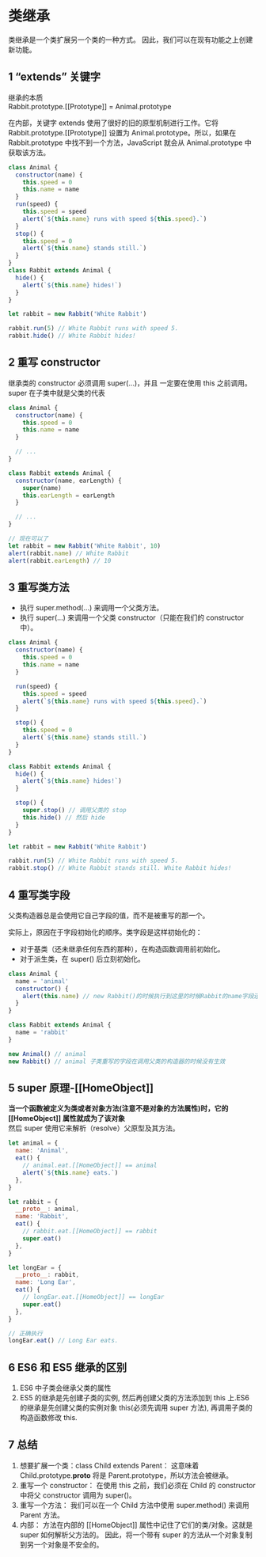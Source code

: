 # 类继承

类继承是一个类扩展另一个类的一种方式。
因此，我们可以在现有功能之上创建新功能。

## 1 “extends” 关键字

继承的本质  
Rabbit.prototype.[[Prototype]] = Animal.prototype

在内部，关键字 extends 使用了很好的旧的原型机制进行工作。它将 Rabbit.prototype.[[Prototype]] 设置为 Animal.prototype。所以，如果在 Rabbit.prototype 中找不到一个方法，JavaScript 就会从 Animal.prototype 中获取该方法。

```js
class Animal {
  constructor(name) {
    this.speed = 0
    this.name = name
  }
  run(speed) {
    this.speed = speed
    alert(`${this.name} runs with speed ${this.speed}.`)
  }
  stop() {
    this.speed = 0
    alert(`${this.name} stands still.`)
  }
}
class Rabbit extends Animal {
  hide() {
    alert(`${this.name} hides!`)
  }
}

let rabbit = new Rabbit('White Rabbit')

rabbit.run(5) // White Rabbit runs with speed 5.
rabbit.hide() // White Rabbit hides!
```

## 2 重写 constructor

继承类的 constructor 必须调用 super(...)，并且 一定要在使用 this 之前调用。
super 在子类中就是父类的代表

```js
class Animal {
  constructor(name) {
    this.speed = 0
    this.name = name
  }

  // ...
}

class Rabbit extends Animal {
  constructor(name, earLength) {
    super(name)
    this.earLength = earLength
  }

  // ...
}

// 现在可以了
let rabbit = new Rabbit('White Rabbit', 10)
alert(rabbit.name) // White Rabbit
alert(rabbit.earLength) // 10
```

## 3 重写类方法

- 执行 super.method(...) 来调用一个父类方法。
- 执行 super(...) 来调用一个父类 constructor（只能在我们的 constructor 中）。

```js
class Animal {
  constructor(name) {
    this.speed = 0
    this.name = name
  }

  run(speed) {
    this.speed = speed
    alert(`${this.name} runs with speed ${this.speed}.`)
  }

  stop() {
    this.speed = 0
    alert(`${this.name} stands still.`)
  }
}

class Rabbit extends Animal {
  hide() {
    alert(`${this.name} hides!`)
  }

  stop() {
    super.stop() // 调用父类的 stop
    this.hide() // 然后 hide
  }
}

let rabbit = new Rabbit('White Rabbit')

rabbit.run(5) // White Rabbit runs with speed 5.
rabbit.stop() // White Rabbit stands still. White Rabbit hides!
```

## 4 重写类字段

父类构造器总是会使用它自己字段的值，而不是被重写的那一个。

实际上，原因在于字段初始化的顺序。类字段是这样初始化的：

- 对于基类（还未继承任何东西的那种），在构造函数调用前初始化。
- 对于派生类，在 super() 后立刻初始化。

```js
class Animal {
  name = 'animal'
  constructor() {
    alert(this.name) // new Rabbit()的时候执行到这里的时候Rabbit的name字段还没有，所以取了Animal的name
  }
}

class Rabbit extends Animal {
  name = 'rabbit'
}

new Animal() // animal
new Rabbit() // animal 子类重写的字段在调用父类的构造器的时候没有生效
```

## 5 super 原理-[[HomeObject]]

**当一个函数被定义为类或者对象方法(注意不是对象的方法属性)时，它的 [[HomeObject]] 属性就成为了该对象**  
然后 super 使用它来解析（resolve）父原型及其方法。

```js
let animal = {
  name: 'Animal',
  eat() {
    // animal.eat.[[HomeObject]] == animal
    alert(`${this.name} eats.`)
  },
}

let rabbit = {
  __proto__: animal,
  name: 'Rabbit',
  eat() {
    // rabbit.eat.[[HomeObject]] == rabbit
    super.eat()
  },
}

let longEar = {
  __proto__: rabbit,
  name: 'Long Ear',
  eat() {
    // longEar.eat.[[HomeObject]] == longEar
    super.eat()
  },
}

// 正确执行
longEar.eat() // Long Ear eats.
```

## 6 ES6 和 ES5 继承的区别

1. ES6 中子类会继承父类的属性
2. ES5 的继承是先创建子类的实例, 然后再创建父类的方法添加到 this 上.ES6 的继承是先创建父类的实例对象 this(必须先调用 super 方法), 再调用子类的构造函数修改 this.

## 7 总结

1. 想要扩展一个类：class Child extends Parent：
   这意味着 Child.prototype.**proto** 将是 Parent.prototype，所以方法会被继承。
2. 重写一个 constructor：
   在使用 this 之前，我们必须在 Child 的 constructor 中将父 constructor 调用为 super()。
3. 重写一个方法：
   我们可以在一个 Child 方法中使用 super.method() 来调用 Parent 方法。
4. 内部：
   方法在内部的 [[HomeObject]] 属性中记住了它们的类/对象。这就是 super 如何解析父方法的。
   因此，将一个带有 super 的方法从一个对象复制到另一个对象是不安全的。
